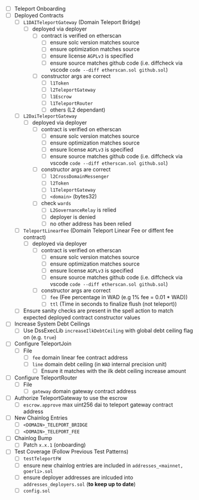 * [ ] Teleport Onboarding
* [ ] Deployed Contracts
    * [ ] `L1DAITeleportGateway` (Domain Teleport Bridge)
      * [ ] deployed via deployer
        * [ ] contract is verified on etherscan
          * [ ] ensure solc version matches source
          * [ ] ensure optimization matches source
          * [ ] ensure license `AGPLv3` is specified
          * [ ] ensure source matches github code (i.e. diffcheck via vscode `code --diff etherscan.sol github.sol`)
        * [ ] constructor args are correct
          * [ ] `l1Token`
          * [ ] `l2TeleportGateway`
          * [ ] `l1Escrow`
          * [ ] `l1TeleportRouter`
          * [ ] others (L2 dependant)
    * [ ] `L2DaiTeleportGateway`
      * [ ] deployed via deployer
        * [ ] contract is verified on etherscan
          * [ ] ensure solc version matches source
          * [ ] ensure optimization matches source
          * [ ] ensure license `AGPLv3` is specified
          * [ ] ensure source matches github code (i.e. diffcheck via vscode `code --diff etherscan.sol github.sol`)
        * [ ] constructor args are correct
          * [ ] `l2CrossDomainMessenger`
          * [ ] `l2Token`
          * [ ] `l1TeleportGateway`
          * [ ] `<domain>` (bytes32)
        * [ ] check `wards`
          * [ ] `L2GovernanceRelay` is relied
          * [ ] deployer is denied
          * [ ] no other address has been relied
    * [ ] `TeleportLinearFee` (Domain Teleport Linear Fee or diffent fee contract)
      * [ ] deployed via deployer
        * [ ] contract is verified on etherscan
          * [ ] ensure solc version matches source
          * [ ] ensure optimization matches source
          * [ ] ensure license `AGPLv3` is specified
          * [ ] ensure source matches github code (i.e. diffcheck via vscode `code --diff etherscan.sol github.sol`)
        * [ ] constructor args are correct
          * [ ] `fee` (Fee percentage in WAD (e.g 1% fee = 0.01 * WAD))
          * [ ] `ttl` (Time in seconds to finalize flush (not teleport))
    * [ ] Ensure sanity checks are present in the spell action to match expected deployed contract constructor values
* [ ] Increase System Debt Ceilings
  * [ ] Use DssExecLib `increaseIlkDebtCeiling` with global debt ceiling flag on (e.g. `true`)
* [ ] Configure TeleportJoin
  * [ ] File
    * [ ] `fee` domain linear fee contract address
    * [ ] `line` domain debt ceiling (in `WAD` internal precision unit)
      * [ ] Ensure it matches with the ilk debt ceiling increase amount
* [ ] Configure TeleportRouter
  * [ ] File
    * [ ] `gateway` domain gateway contract address
* [ ] Authorize TeleportGateway to use the escrow
  * [ ] `escrow.approve` max uint256 dai to teleport gateway contract address
* [ ] New Chainlog Entries
  * [ ] `<DOMAIN>_TELEPORT_BRIDGE`
  * [ ] `<DOMAIN>_TELEPORT_FEE` 
* [ ] Chainlog Bump
  * [ ] Patch `x.x.1` (onboarding)
* [ ] Test Coverage (Follow Previous Test Patterns)
  * [ ] `testTeleportFW`
  * [ ] ensure new chainlog entries are included in `addresses_<mainnet, goerli>.sol`
  * [ ] ensure deployer addresses are inlcuded into `addresses_deployers.sol` (**to keep up to date**)
  * [ ] `config.sol`
